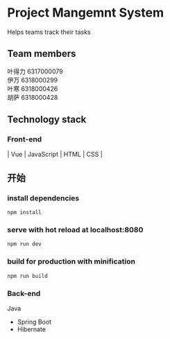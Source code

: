 # Project Mangemnt System

Helps teams track their tasks

## Team members 
叶得力	6317000079	
伊万 6318000299	   
叶寒 6318000426  	  
胡萨 6318000428	     
  

## Technology stack

### Front-end    
| Vue | JavaScript | HTML | CSS |

## 开始

### install dependencies
`npm install`
### serve with hot reload at localhost:8080
`npm run dev`
### build for production with minification
`npm run build`


### Back-end    
Java  
- Spring Boot  
- Hibernate  
